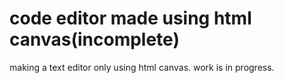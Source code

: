 # code editor made using html canvas(**incomplete**)
making a text editor only using html canvas. work is in progress.
